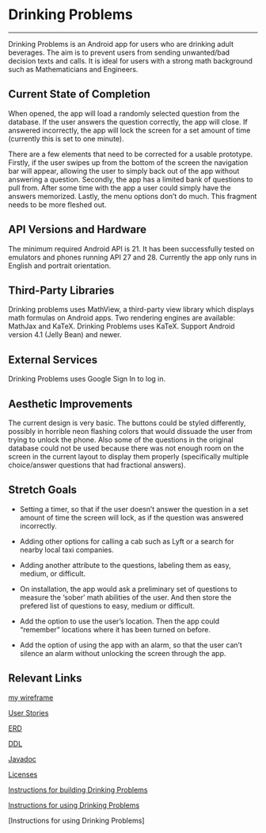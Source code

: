 # Drinking Problems

----
Drinking Problems is an Android app for users who are drinking adult beverages. The aim is to prevent users from sending unwanted/bad decision texts and calls. It is ideal for users with a strong math background such as Mathematicians and Engineers.

## Current State of Completion

When opened, the app will load a randomly selected question from the database. If the user answers the question correctly, the app will close. If answered incorrectly, the app will lock the screen for a set amount of time (currently this is set to one minute).

There are a few elements that need to be corrected for a usable prototype. Firstly, if the user swipes up from the bottom of the screen the navigation bar will appear, allowing the user to simply back out of the app without answering a question. Secondly, the app has a limited bank of questions to pull from. After some time with the app a user could simply have the answers memorized. Lastly, the menu options don’t do much. This fragment needs to be more fleshed out.

## API Versions and Hardware

The minimum required Android API is 21. It has been successfully tested on emulators and phones running API 27 and 28. Currently the app only runs in English and portrait orientation.

## Third-Party Libraries

Drinking problems uses MathView,  a third-party view library which displays math formulas on Android apps. Two rendering engines are  available: MathJax and KaTeX. Drinking Problems uses KaTeX. Support Android version 4.1 (Jelly Bean) and newer.

## External Services

Drinking Problems uses Google Sign In to log in.

## Aesthetic Improvements

The current design is very basic. The buttons could be styled differently, possibly in horrible neon flashing colors that would dissuade the user from trying to unlock the phone. Also some of the questions in the original database could not be used because there was not enough room on the screen in the current layout to display them properly (specifically multiple choice/answer questions that had fractional answers).

## Stretch Goals


* Setting a timer, so that if the user doesn’t answer the question in a set amount of time the screen will lock, as if the question was answered incorrectly.

* Adding other options for calling a cab such as Lyft or a search for nearby local taxi companies.

* Adding another attribute to the questions, labeling them as easy, medium, or difficult.

* On installation, the app would ask a preliminary set of questions to measure the ‘sober’ math abilities of the user. And then store the prefered list of questions to easy, medium or difficult.

* Add the option to use the user’s location. Then the app could “remember” locations where it has been turned on before.

* Add the option of using the app with an alarm, so that the user can’t silence an alarm without unlocking the screen through the app.

## Relevant Links

[my wireframe](AndroidProject.pdf)

[User Stories](UserStories.md)

[ERD](DrinkingProbsERD.pdf)

[DDL](drinking_problems.ddl)

[Javadoc](/docs/api/index.html)

[Licenses](licenses.md)

[Instructions for building Drinking Problems](BuildInstructions.md)

[Instructions for using Drinking Problems](UserInstuctions.md)



[Instructions for using Drinking Problems]

 


